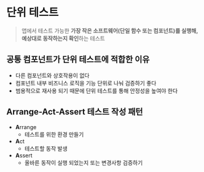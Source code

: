 # 단위 테스트
> 앱에서 테스트 가능한 **가장 작은 소프트웨어(단일 함수 또는 컴포넌트)를 실행해, 예상대로 동작하는지 확인**하는 테스트

## 공통 컴포넌트가 단위 테스트에 적합한 이유
- 다른 컴포넌트와 상호작용이 없다
- 컴포넌트 내부 비즈니스 로직을 기능 단위로 나눠 검증하기 좋다
- 범용적으로 재사용 되기 때문에 단위 테스트를 통해 안정성을 높여야 한다
## Arrange-Act-Assert 테스트 작성 패턴
- **A**rrange
	- 테스트를 위한 환경 만들기
- **A**ct
	- 테스트할 동작 발생
- **A**ssert
	- 올바른 동작이 실행 되었는지 또는 변경사항 검증하기